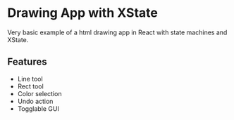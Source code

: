 # Drawing App with XState

Very basic example of a html drawing app in React with state machines and XState.

## Features

- Line tool
- Rect tool
- Color selection
- Undo action
- Togglable GUI
